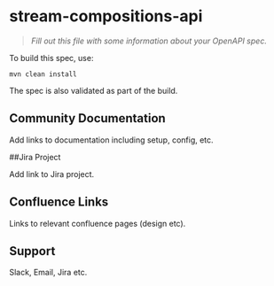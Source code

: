 # stream-compositions-api

> _Fill out this file with some information about your OpenAPI spec._

To build this spec, use:
```
mvn clean install
```

The spec is also validated as part of the build.

## Community Documentation

Add links to documentation including setup, config, etc.

##Jira Project

Add link to Jira project.

## Confluence Links
Links to relevant confluence pages (design etc).

## Support

Slack, Email, Jira etc.
